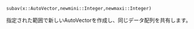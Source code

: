 ```
subav(x::AutoVector,newmini::Integer,newmaxi::Integer)
```

指定された範囲で新しいAutoVectorを作成し、同じデータ配列を共有します。

